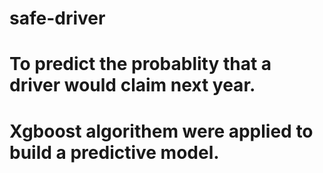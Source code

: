 # safe-driver
# To predict the probablity that a driver would claim next year.
# Xgboost algorithem were applied to build a predictive model.
